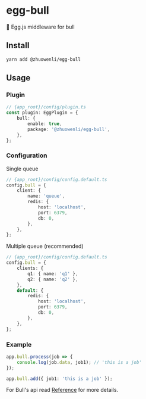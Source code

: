 # egg-bull

🥚 Egg.js middleware for bull

## Install

```bash
yarn add @zhuowenli/egg-bull
```

## Usage

### Plugin

```ts
// {app_root}/config/plugin.ts
const plugin: EggPlugin = {
    bull: {
        enable: true,
        package: '@zhuowenli/egg-bull',
    },
};
```

### Configuration

Single queue

```ts
// {app_root}/config/config.default.ts
config.bull = {
    client: {
        name: 'queue',
        redis: {
            host: 'localhost',
            port: 6379,
            db: 0,
        },
    },
};
```

Multiple queue (recommended)

```ts
// {app_root}/config/config.default.ts
config.bull = {
    clients: {
        q1: { name: 'q1' },
        q2: { name: 'q2' },
    },
    default: {
        redis: {
            host: 'localhost',
            port: 6379,
            db: 0,
        },
    },
};
```

### Example

```ts
app.bull.process(job => {
    console.log(job.data, job1); // 'this is a job'
});

app.bull.add({ job1: 'this is a job' });
```

For Bull's api read [Reference](https://github.com/OptimalBits/bull/blob/master/REFERENCE.md) for more details.
